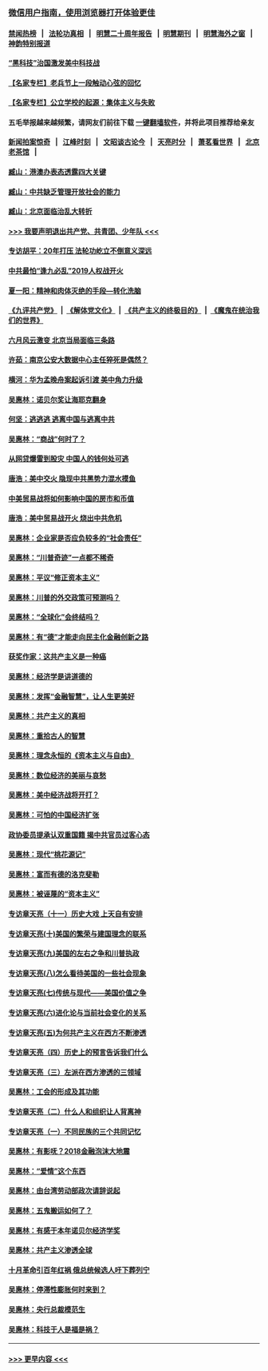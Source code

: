 ### [微信用户指南，使用浏览器打开体验更佳](https://github.com/gfw-breaker/banned-news1/blob/master/indexes/wechat-guide.md?t=0)
#### [禁闻热榜](热点新闻.md?t=0)  &nbsp;&nbsp;|&nbsp;&nbsp; [法轮功真相](https://github.com/gfw-breaker/truth/blob/master/README.md?t=0) &nbsp;&nbsp;|&nbsp;&nbsp; [明慧二十周年报告](https://github.com/gfw-breaker/mh-reports/blob/master/README.md?t=0) &nbsp;&nbsp;|&nbsp;&nbsp;[明慧期刊](https://github.com/gfw-breaker/mh-qikan) &nbsp;&nbsp;|&nbsp;&nbsp; [明慧海外之窗](https://github.com/gfw-breaker/mh-news/blob/master/README.md?t=0) &nbsp;&nbsp;|&nbsp;&nbsp; [神韵特别报道](https://github.com/gfw-breaker/mh-news/blob/master/shenyun.md?t=0)
#### [“黑科技”治国激发美中科技战](../pages/nsc423/n11638056.md?t=02070711) 
#### [【名家专栏】老兵节上一段触动心弦的回忆](../pages/nsc423/n11646016.md?t=02070711) 
#### [【名家专栏】公立学校的起源：集体主义与失败](../pages/nsc423/n11601833.md?t=02070711) 
#### 五毛举报越来越频繁，请网友们前往下载 [一键翻墙软件](https://github.com/gfw-breaker/ssr-accounts)，并将此项目推荐给亲友
#### [新闻拍案惊奇](https://github.com/gfw-breaker/banned-news1/blob/master/pages/link4.md) &nbsp;&nbsp;|&nbsp;&nbsp; [江峰时刻](https://github.com/gfw-breaker/banned-news1/blob/master/pages/link4.md) &nbsp;&nbsp;|&nbsp;&nbsp; [文昭谈古论今](https://github.com/gfw-breaker/banned-news1/blob/master/pages/link4.md) &nbsp;&nbsp;|&nbsp;&nbsp; [天亮时分](https://github.com/gfw-breaker/banned-news1/blob/master/pages/link4.md) &nbsp;&nbsp;|&nbsp;&nbsp; [萧茗看世界](https://github.com/gfw-breaker/banned-news1/blob/master/pages/link4.md) &nbsp;&nbsp;|&nbsp;&nbsp; [北京老茶馆](https://github.com/gfw-breaker/banned-news1/blob/master/pages/link4.md) &nbsp;&nbsp;|&nbsp;&nbsp; 
#### [臧山：港澳办表态透露四大关键](../pages/nsc423/n11421628.md?t=02070711) 
#### [臧山：中共缺乏管理开放社会的能力](../pages/nsc423/n11407457.md?t=02070711) 
#### [臧山：北京面临治乱大转折](../pages/nsc423/n11406895.md?t=02070711) 
#### [>>> 我要声明退出共产党、共青团、少年队 <<<](https://github.com/begood0513/goodnews/blob/master/quit/letter.md) 
#### [专访胡平：20年打压 法轮功屹立不倒意义深远](../pages/nsc423/n11398800.md?t=02070711) 
#### [中共最怕“逢九必乱”2019人权战开火](../pages/nsc423/n11385248.md?t=02070711) 
#### [夏一阳：精神和肉体灭绝的手段—转化洗脑](../pages/nsc423/n11368250.md?t=02070711) 
#### [《九评共产党》](https://github.com/begood0513/9ping.md/blob/master/README.md) &nbsp;|&nbsp; [《解体党文化》](../../../../jtdwh.md/blob/master/README.md)  &nbsp;|&nbsp; [《共产主义的终极目的》](../../../../gczydzjmd.md/blob/master/README.md) &nbsp;|&nbsp; [《魔鬼在统治我们的世界》](../../../../mgztzwmdsj.md/blob/master/README.md) 
#### [六月风云激变 北京当局面临三条路](../pages/nsc423/n11313668.md?t=02070711) 
#### [许茹：南京公安大数据中心主任猝死是偶然？](../pages/nsc423/n11064744.md?t=02070711) 
#### [横河：华为孟晚舟案起诉引渡 美中角力升级](../pages/nsc423/n11027230.md?t=02070711) 
#### [吴惠林：诺贝尔奖让海耶克翻身](../pages/nsc423/n10890049.md?t=02070711) 
#### [何坚：逃逃逃 逃离中国与逃离中共](../pages/nsc423/n10592891.md?t=02070711) 
#### [吴惠林：“商战”何时了？](../pages/nsc423/n10573558.md?t=02070711) 
#### [从网贷爆雷到股灾 中国人的钱何处可逃](../pages/nsc423/n10572800.md?t=02070711) 
#### [唐浩：美中交火 隐现中共黑势力混水摸鱼](../pages/nsc423/n10544040.md?t=02070711) 
#### [中美贸易战将如何影响中国的房市和币值](../pages/nsc423/n10543697.md?t=02070711) 
#### [唐浩：美中贸易战开火 烧出中共危机](../pages/nsc423/n10540126.md?t=02070711) 
#### [吴惠林：企业家是否应负较多的“社会责任”](../pages/nsc423/n10535022.md?t=02070711) 
#### [吴惠林：“川普奇迹”一点都不稀奇](../pages/nsc423/n10512808.md?t=02070711) 
#### [吴惠林：平议“修正资本主义”](../pages/nsc423/n10495724.md?t=02070711) 
#### [吴惠林：川普的外交政策可预测吗？](../pages/nsc423/n10462387.md?t=02070711) 
#### [吴惠林：“全球化”会终结吗？](../pages/nsc423/n10452838.md?t=02070711) 
#### [吴惠林：有“德”才能走向民主化金融创新之路](../pages/nsc423/n10432292.md?t=02070711) 
#### [获奖作家：这共产主义是一种癌](../pages/nsc423/n10431541.md?t=02070711) 
#### [吴惠林：经济学是讲道德的](../pages/nsc423/n10398014.md?t=02070711) 
#### [吴惠林：发挥“金融智慧”，让人生更美好](../pages/nsc423/n10375019.md?t=02070711) 
#### [吴惠林：共产主义的真相](../pages/nsc423/n10351394.md?t=02070711) 
#### [吴惠林：重拾古人的智慧](../pages/nsc423/n10337691.md?t=02070711) 
#### [吴惠林：理念永恒的《资本主义与自由》](../pages/nsc423/n10316274.md?t=02070711) 
#### [吴惠林：数位经济的美丽与哀愁](../pages/nsc423/n10292946.md?t=02070711) 
#### [吴惠林：美中经济战将开打？](../pages/nsc423/n10258825.md?t=02070711) 
#### [吴惠林：可怕的中国经济扩张](../pages/nsc423/n10219147.md?t=02070711) 
#### [政协委员提承认双重国籍 揭中共官员过客心态](../pages/nsc423/n10208809.md?t=02070711) 
#### [吴惠林：现代“桃花源记”](../pages/nsc423/n10185234.md?t=02070711) 
#### [吴惠林：富而有德的洛克斐勒](../pages/nsc423/n10142264.md?t=02070711) 
#### [吴惠林：被诬蔑的“资本主义”](../pages/nsc423/n10124816.md?t=02070711) 
#### [专访章天亮（十一）历史大戏 上天自有安排](../pages/nsc423/n10094905.md?t=02070711) 
#### [专访章天亮(十)美国的繁荣与建国理念的联系](../pages/nsc423/n10094899.md?t=02070711) 
#### [专访章天亮(九)美国的左右之争和川普执政](../pages/nsc423/n10094889.md?t=02070711) 
#### [专访章天亮(八)怎么看待美国的一些社会现象](../pages/nsc423/n10094857.md?t=02070711) 
#### [专访章天亮(七)传统与现代——美国价值之争](../pages/nsc423/n10093140.md?t=02070711) 
#### [专访章天亮(六)进化论与当前社会变化的关系](../pages/nsc423/n10092036.md?t=02070711) 
#### [专访章天亮(五)为何共产主义在西方不断渗透](../pages/nsc423/n10083620.md?t=02070711) 
#### [专访章天亮（四）历史上的预言告诉我们什么](../pages/nsc423/n10083606.md?t=02070711) 
#### [专访章天亮（三）左派在西方渗透的三领域](../pages/nsc423/n10081115.md?t=02070711) 
#### [吴惠林：工会的形成及其功能](../pages/nsc423/n10080633.md?t=02070711) 
#### [专访章天亮（二）什么人和组织让人背离神](../pages/nsc423/n10076637.md?t=02070711) 
#### [专访章天亮（一）不同民族的三个共同记忆](../pages/nsc423/n10074188.md?t=02070711) 
#### [吴惠林：有影呒？2018金融泡沫大地震](../pages/nsc423/n10040534.md?t=02070711) 
#### [吴惠林：“爱情”这个东西](../pages/nsc423/n10019423.md?t=02070711) 
#### [吴惠林：由台湾劳动部政次请辞说起](../pages/nsc423/n9979679.md?t=02070711) 
#### [吴惠林：五鬼搬运如何了？](../pages/nsc423/n9925338.md?t=02070711) 
#### [吴惠林：有感于本年诺贝尔经济学奖](../pages/nsc423/n9871883.md?t=02070711) 
#### [吴惠林：共产主义渗透全球](../pages/nsc423/n9812748.md?t=02070711) 
#### [十月革命引百年红祸 俄总统候选人吁下葬列宁](../pages/nsc423/n9810182.md?t=02070711) 
#### [吴惠林：停滞性膨胀何时来到？](../pages/nsc423/n9764136.md?t=02070711) 
#### [吴惠林：央行总裁模范生](../pages/nsc423/n9728134.md?t=02070711) 
#### [吴惠林：科技于人是福是祸？](../pages/nsc423/n9672982.md?t=02070711) 

----
#### [ >>> 更早内容 <<< ](../indexes/nsc423-earlier.md)
